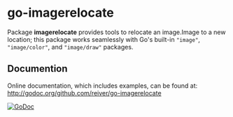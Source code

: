 # go-imagerelocate

Package **imagerelocate** provides tools to relocate an image.Image to a new location;
this package works seamlessly with Go's built-in `"image"`, `"image/color"`, and `"image/draw"` packages.

## Documention

Online documentation, which includes examples, can be found at: http://godoc.org/github.com/reiver/go-imagerelocate

[![GoDoc](https://godoc.org/github.com/reiver/go-imagerelocate?status.svg)](https://godoc.org/github.com/reiver/go-imagerelocate)
